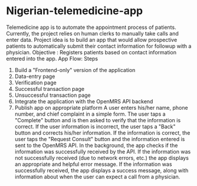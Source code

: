# Nigerian-telemedicine-app

Telemedicine app is to automate the appointment process of patients.
Currently, the project relies on human clerks to manually take calls and enter data.
Project idea is to build an app that would allow prospective patients to automatically submit their contact information for followup with a physician.
Objective :
Registers patients based on contact information entered into the app.
App Flow:
Steps
1. Build a "Frontend-only" version of the application
1. Data-entry page
2. Verification page
3. Successful transaction page
4. Unsuccessful transaction page
2. Integrate the application with the OpenMRS API backend
3. Publish app on appropriate platform
A user enters his/her name, phone number, and chief complaint in a simple form. The user taps a "Complete" button and is then asked to verify that the information is correct. If the user information is incorrect, the user taps a "Back" button and corrects his/her information. If the information is correct, the user taps the "Request Consult" button and the information entered is sent to the OpenMRS API.
In the background, the app checks if the information was successfully received by the API. If the information was not successfully received (due to network errors, etc.) the app displays an appropriate and helpful error message. If the information was successfully received, the app displays a success message, along with information about when the user can expect a call from a physician.
